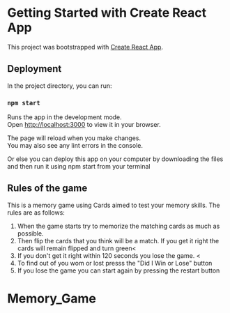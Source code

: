 # Getting Started with Create React App

This project was bootstrapped with [Create React App](https://github.com/facebook/create-react-app).

## Deployment

In the project directory, you can run:

### `npm start`

Runs the app in the development mode.\
Open [http://localhost:3000](http://localhost:3000) to view it in your browser.

The page will reload when you make changes.\
You may also see any lint errors in the console.

Or else you can deploy this app on your computer by downloading the files and then run it using npm start from your terminal

## Rules of the game

This is a memory game using Cards aimed to test your memory skills. The rules are as follows:
1. When the game starts try to memorize the matching cards as much as possible.
2. Then flip the cards that you think will be a match. If you get it right the cards will remain flipped and turn green<
3. If you don't get it right within 120 seconds you lose the game. <
4. To find out of you wom or lost presss the "Did I Win or Lose" button
5. If you lose the game you can start again by pressing the restart button
# Memory_Game
